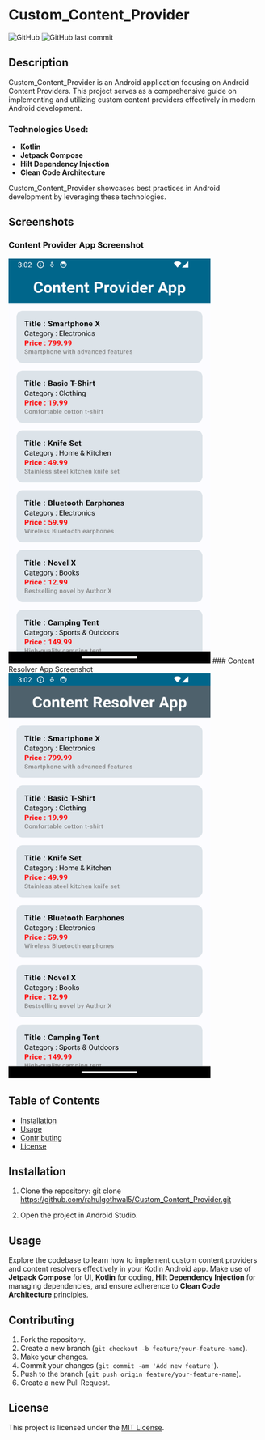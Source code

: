 # Custom_Content_Provider

![GitHub](https://img.shields.io/github/license/rahulgothwal5/Custom_Content_Provider)
![GitHub last commit](https://img.shields.io/github/last-commit/rahulgothwal5/Custom_Content_Provider)

## Description

Custom_Content_Provider is an Android application focusing on Android Content Providers. This project serves as a comprehensive guide on implementing and utilizing custom content providers effectively in modern Android development.

### Technologies Used:

- **Kotlin**
- **Jetpack Compose**
- **Hilt Dependency Injection**
- **Clean Code Architecture**

Custom_Content_Provider showcases best practices in Android development by leveraging these technologies.

## Screenshots

### Content Provider App Screenshot
<img src="CustomContentProvider/screenshots/Screenshot_1710063168.png" alt="Content Provider App Screenshot" width="400" height="800">
### Content Resolver App Screenshot
<img src="ContentResolver_app/screenshots/Screenshot_1710063177.png" alt="Content Resolver App Screenshot" width="400" height="800">

## Table of Contents

- [Installation](#installation)
- [Usage](#usage)
- [Contributing](#contributing)
- [License](#license)

## Installation

1. Clone the repository:
git clone https://github.com/rahulgothwal5/Custom_Content_Provider.git

2. Open the project in Android Studio.

## Usage

Explore the codebase to learn how to implement custom content providers and content resolvers effectively in your Kotlin Android app. Make use of **Jetpack Compose** for UI, **Kotlin** for coding, **Hilt Dependency Injection** for managing dependencies, and ensure adherence to **Clean Code Architecture** principles.

## Contributing

1. Fork the repository.
2. Create a new branch (`git checkout -b feature/your-feature-name`).
3. Make your changes.
4. Commit your changes (`git commit -am 'Add new feature'`).
5. Push to the branch (`git push origin feature/your-feature-name`).
6. Create a new Pull Request.

## License

This project is licensed under the [MIT License](LICENSE).
